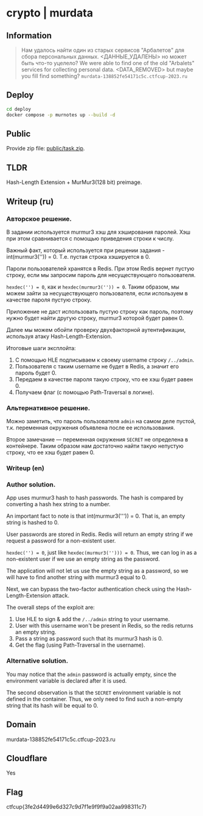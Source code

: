 # crypto | murdata

## Information

> Нам удалось найти один из старых сервисов "Арбалетов" для сбора персональных данных. <ДАННЫЕ_УДАЛЕНЫ> но может быть что-то уцелело?
> We were able to find one of the old "Arbalets" services for collecting personal data. <DATA_REMOVED> but maybe you fill find something?
> `murdata-138852fe54171c5c.ctfcup-2023.ru`

## Deploy

```sh
cd deploy
docker compose -p murnotes up --build -d
```

## Public

Provide zip file: [public/task.zip](public/task.zip).

## TLDR

Hash-Length Extension + MurMur3(128 bit) preimage.

## Writeup (ru)

### Авторское решение.

В задании используется murmur3 хэш для хэширования паролей. Хэш при этом сравнивается с помощью приведения строки к числу.

Важный факт, который используется при решении задания - int(murmur3('')) = 0. Т.е. пустая строка хэшируется в 0.

Пароли пользователей хранятся в Redis. При этом Redis вернет пустую строку, если мы запросим пароль для несуществующего пользователя.

`hexdec('') = 0`, как и `hexdec(murmur3('')) = 0`. Таким образом, мы можем зайти за несуществующего пользователя, если используем в качестве пароля пустую строку.

Приложение не даст использовать пустую строку как пароль, поэтому нужно будет найти другую строку, murmur3 которой будет равен 0.

Далее мы можем обойти проверку двухфакторной аутентификации, используя атаку Hash-Length-Extension. 

Итоговые шаги эксплойта:

1. C помощью HLE подписываем к своему username строку `/../admin`.
2. Пользователя с таким username не будет в Redis, а значит его пароль будет 0.
3. Передаем в качестве пароля такую строку, что ее хэш будет равен 0.
4. Получаем флаг (с помощью Path-Traversal в логине).

### Альтернативное решение.

Можно заметить, что пароль пользователя `admin` на самом деле пустой, т.к. переменная окружения объявлена после ее использования.

Второе замечание — переменная окружения `SECRET` не определена в контейнере. Таким образом нам достаточно найти такую непустую строку, что ее хэш будет равен 0.

### Writeup (en)

### Author solution.

App uses murmur3 hash to hash passwords. The hash is compared by converting a hash hex string to a number.

An important fact to note is that int(murmur3(''')) = 0. That is, an empty string is hashed to 0.

User passwords are stored in Redis. Redis will return an empty string if we request a password for a non-existent user.

`hexdec('') = 0`, just like `hexdec(murmur3(''))) = 0`. Thus, we can log in as a non-existent user if we use an empty string as the password.

The application will not let us use the empty string as a password, so we will have to find another string with murmur3 equal to 0.

Next, we can bypass the two-factor authentication check using the Hash-Length-Extension attack.

The overall steps of the exploit are:

1. Use HLE to sign & add the `/../admin` string to your username.
2. User with this username won't be present in Redis, so the redis returns an empty string.
3. Pass a string as password such that its murmur3 hash is 0.
4. Get the flag (using Path-Traversal in the username).

### Alternative solution.

You may notice that the `admin` password is actually empty, since the environment variable is declared after it is used.

The second observation is that the `SECRET` environment variable is not defined in the container. Thus, we only need to find such a non-empty string that its hash will be equal to 0.


## Domain

murdata-138852fe54171c5c.ctfcup-2023.ru


## Cloudflare

Yes

## Flag

ctfcup{3fe2d4499e6d327c9d7f1e9f9f9a02aa998311c7}